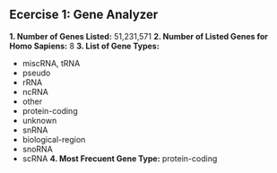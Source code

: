 ## Ecercise 1: Gene Analyzer

**1. Number of Genes Listed:** 51,231,571
**2. Number of Listed Genes for Homo Sapiens:** 8
**3. List of Gene Types:** 
- miscRNA, tRNA
- pseudo
- rRNA
- ncRNA
- other
- protein-coding
- unknown
- snRNA
- biological-region
- snoRNA
- scRNA
**4. Most Frecuent Gene Type:** protein-coding
